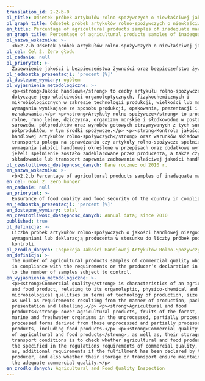 ```yaml
---
translation_id: 2-2-b-0
pl_title: Odsetek próbek artykułów rolno-spożywczych o niewłaściwej jakości handlowej
pl_graph_title: Odsetek próbek artykułów rolno-spożywczych o niewłaściwej jakości handlowej
en_title: Percentage of agricultural products samples of inadequate marketable quality
en_graph_title: Percentage of agricultural products samples of inadequate marketable quality
pl_nazwa_wskaznika: >-
  <b>2.2.b Odsetek próbek artykułów rolno-spożywczych o niewłaściwej jakości handlowej</b>
pl_cel: Cel 2. Zero głodu
pl_zadanie: null
pl_priorytet: >-
  Zapewnienie jakości i bezpieczeństwa żywności oraz bezpieczeństwa żywnościowego kraju, przy uwzględnieniu wymogów środowiskowych
pl_jednostka_prezentacji: 'procent [%]'
pl_dostepne_wymiary: ogółem
pl_wyjasnienia_metodologiczne: >-
  <p><strong>Jakość handlowa</strong> to cechy artykułu rolno-spożywczego
  dotyczące jego właściwości organoleptycznych, fizykochemicznych i
  mikrobiologicznych w zakresie technologii produkcji, wielkości lub masy oraz
  wymagania wynikające ze sposobu produkcji, opakowania, prezentacji i
  oznakowania.</p> <p><strong>Artykuły rolno-spożywcze</strong> to produkty
  rolne, runo leśne, dziczyzna, organizmy morskie i słodkowodne w postaci
  surowców, półproduktów oraz wyrobów gotowych otrzymywanych z tych surowców i
  półproduktów, w tym środki spożywcze.</p> <p><strong>Kontrola jakości
  handlowej artykułów rolno-spożywczych</strong> oraz warunków składowania i
  transportu polega na sprawdzaniu czy artykuły rolno-spożywcze spełniają
  wymagania jakości handlowej określone w przepisach oraz dodatkowe wymagania,
  jeżeli spełnienie zostało zadeklarowane przez producenta, a także czy ich
  składowanie lub transport zapewnia zachowanie właściwej jakości handlowej.</p>
pl_czestotliwosc_dostępnosc_danych: Dane roczne; od 2010 r.
en_nazwa_wskaznika: >-
  <b>2.2.b Percentage of agricultural products samples of inadequate marketable quality</b>
en_cel: Goal 2. Zero hunger
en_zadanie: null
en_priorytet: >-
  Ensurance of food quality and food security of the country in compliance with environmental requirements
en_jednostka_prezentacji: 'percent [%]'
en_dostepne_wymiary: total
en_czestotliwosc_dostępnosc_danych: Annual data; since 2010
published: true
pl_definicja: >-
  Liczba próbek artykułów rolno-spożywczych o jakości handlowej niezgodnej z
  wymaganiami lub deklaracją producenta w stosunku do liczby próbek poddanych
  kontroli.
pl_zrodlo_danych: Inspekcja Jakości Handlowej Artykułów Rolno-Spożywczych
en_definicja: >-
  The number of agricultural products samples of commercial quality which is not
  in compliance with the requirements or the producer’s declaration in relation
  to the number of samples subject to control.
en_wyjasnienia_metodologiczne: >-
  <p><strong>Commercial quality</strong> is characteristics of an agricultural
  and food product, relating to its organoleptic, physico-chemical and
  microbiological qualities in terms of technology of production, size and mass
  as well as requirements resulting from the manner of production, packaging,
  presentation and labelling.</p> <p><strong>Agricultural and food
  products</strong> cover agricultural products, fruits of the forest, game,
  marine and freshwater organisms in the unprocessed, partially processed and
  processed forms derived from those unprocessed and partially processed
  products, including food products.</p> <p><strong>Commercial quality control
  of agricultural and food products</strong>, as well as, their storage and
  transport conditions is to check whether agricultural and food products meet
  the specified in the regulations requirements of commercial quality, as well
  as, additional requirements if the fulfillment has been declared by the
  producer, and also whether their storage or transport ensure maintaining of
  the adequate commercial quality.</p>
en_zrodlo_danych: Agricultural and Food Quality Inspection
---
```

